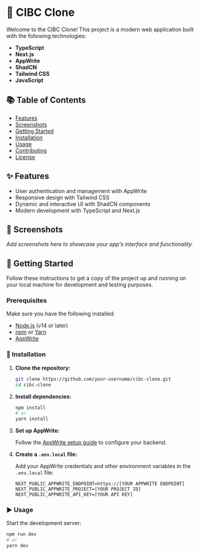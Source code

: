# 🏦 CIBC Clone

Welcome to the CIBC Clone! This project is a modern web application built with the following technologies:

- **TypeScript**
- **Next.js**
- **AppWrite**
- **ShadCN**
- **Tailwind CSS**
- **JavaScript**

## 📚 Table of Contents

- [Features](#features)
- [Screenshots](#screenshots)
- [Getting Started](#getting-started)
- [Installation](#installation)
- [Usage](#usage)
- [Contributing](#contributing)
- [License](#license)

## ✨ Features

- User authentication and management with AppWrite
- Responsive design with Tailwind CSS
- Dynamic and interactive UI with ShadCN components
- Modern development with TypeScript and Next.js

## 📸 Screenshots

*Add screenshots here to showcase your app's interface and functionality.*

## 🚀 Getting Started

Follow these instructions to get a copy of the project up and running on your local machine for development and testing purposes.

### Prerequisites

Make sure you have the following installed:

- [Node.js](https://nodejs.org/) (v14 or later)
- [npm](https://www.npmjs.com/) or [Yarn](https://yarnpkg.com/)
- [AppWrite](https://appwrite.io/)

### 🔧 Installation

1. **Clone the repository:**
    ```bash
    git clone https://github.com/your-username/cibc-clone.git
    cd cibc-clone
    ```

2. **Install dependencies:**
    ```bash
    npm install
    # or
    yarn install
    ```

3. **Set up AppWrite:**

   Follow the [AppWrite setup guide](https://appwrite.io/docs/getting-started-for-server) to configure your backend.

4. **Create a `.env.local` file:**
   
   Add your AppWrite credentials and other environment variables in the `.env.local` file:

    ```env
    NEXT_PUBLIC_APPWRITE_ENDPOINT=https://[YOUR APPWRITE ENDPOINT]
    NEXT_PUBLIC_APPWRITE_PROJECT=[YOUR PROJECT ID]
    NEXT_PUBLIC_APPWRITE_API_KEY=[YOUR API KEY]
    ```

### ▶️ Usage

Start the development server:

```bash
npm run dev
# or
yarn dev
